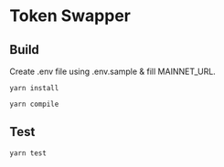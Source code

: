 # Token Swapper

## Build

Create .env file using .env.sample & fill MAINNET_URL.

`yarn install`

`yarn compile`

## Test

`yarn test`
